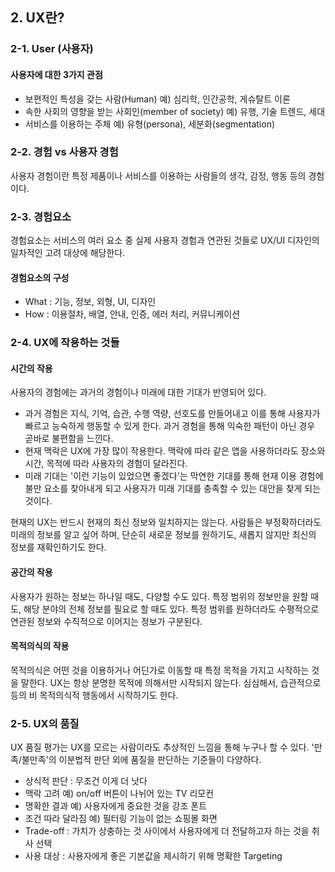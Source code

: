 ## 2. UX란?



### 2-1. User (사용자)

#### 사용자에 대한 3가지 관점

- 보편적인 특성을 갖는 사람(Human)
  예) 심리학, 인간공학, 게슈탈트 이론
- 속한 사회의 영향을 받는 사회인(member of society)
  예) 유행, 기술 트렌드, 세대
- 서비스를 이용하는 주체
  예) 유형(persona), 세분화(segmentation)



### 2-2. 경험 vs 사용자 경험

사용자 경험이란 특정 제품이나 서비스를 이용하는 사람들의 생각, 감정, 행동 등의 경험이다.



### 2-3. 경험요소

경험요소는 서비스의 여러 요소 중 실제 사용자 경험과 연관된 것들로 UX/UI 디자인의 일차적인 고려 대상에 해당한다.

#### 경험요소의 구성

- What : 기능, 정보, 외형, UI, 디자인
- How : 이용절차, 배열, 안내, 인증, 에러 처리, 커뮤니케이션



### 2-4. UX에 작용하는 것들

#### 시간의 작용

사용자의 경험에는 과거의 경험이나 미래에 대한 기대가 반영되어 있다.

- 과거 경험은 지식, 기억, 습관, 수행 역량, 선호도를 만들어내고 이를 통해 사용자가 빠르고 능숙하게 행동할 수 있게 한다. 과거 경험을 통해 익숙한 패턴이 아닌 경우 곧바로 불편함을 느낀다.
- 현재 맥락은 UX에 가장 많이 작용한다. 맥락에 따라 같은 앱을 사용하더라도 장소와 시간, 목적에 따라 사용자의 경험이 달라진다.
- 미래 기대는 '이런 기능이 있었으면 좋겠다'는 막연한 기대를 통해 현재 이용 경험에 불만 요소를 찾아내게 되고 사용자가 미래 기대를 충족할 수 있는 대안을 찾게 되는 것이다.

현재의 UX는 반드시 현재의 최신 정보와 일치하지는 않는다. 사람들은 부정확하더라도 미래의 정보를 알고 싶어 하며, 단순히 새로운 정보를 원하기도, 새롭지 않지만 최신의 정보를 재확인하기도 한다.

#### 공간의 작용

사용자가 원하는 정보는 하나일 때도, 다양할 수도 있다. 특정 범위의 정보만을 원할 때도, 해당 분야의 전체 정보를 필요로 할 때도 있다. 특정 범위를 원하더라도 수평적으로 연관된 정보와 수직적으로 이어지는 정보가 구분된다.

#### 목적의식의 작용

목적의식은 어떤 것을 이용하거나 어딘가로 이동할 때 특정 목적을 가지고 시작하는 것을 말한다. UX는 항상 분명한 목적에 의해서만 시작되지 않는다. 심심해서, 습관적으로 등의 비 목적의식적 행동에서 시작하기도 한다.



### 2-5. UX의 품질

UX 품질 평가는 UX를 모르는 사람이라도 추상적인 느낌을 통해 누구나 할 수 있다. '만족/불만족'의 이분법적 판단 외에 품질을 판단하는 기준들이 다양하다.

- 상식적 판단 : 무조건 이게 더 낫다
- 맥락 고려 예) on/off 버튼이 나뉘어 있는 TV 리모컨
- 명확한 결과 예) 사용자에게 중요한 것을 강조 폰트
- 조건 따라 달라짐 예) 필터링 기능이 없는 쇼핑몰 화면
- Trade-off : 가치가 상충하는 것 사이에서 사용자에게 더 전달하고자 하는 것을 취사 선택
- 사용 대상 : 사용자에게 좋은 기본값을 제시하기 위해 명확한 Targeting

